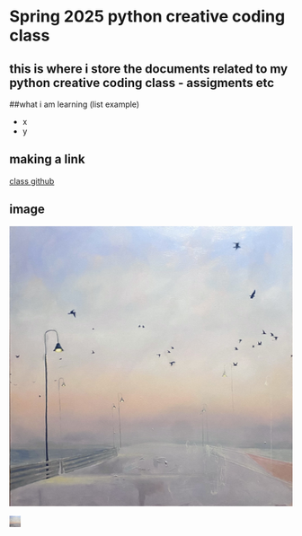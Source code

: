 # Spring 2025 python creative coding class
## this is where i store the documents related to my python creative coding class - assigments etc

##what i am learning (list example) 
- x
- y

## making a link
[class github](https://docs.github.com/en/get-started/writing-on-github/getting-started-with-writing-and-formatting-on-github/basic-writing-and-formatting-syntax#links)

## image
![cat](/assets/painting.jpg)

<!-- comment-->
<img src="assets/painting.jpg" width = "20" alt="small painting">

